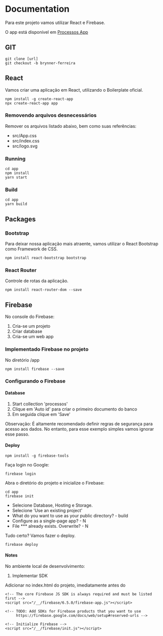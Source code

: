# Documentation

Para este projeto vamos utilizar React e Firebase.

O app está disponível em [Processos App](https://processos-3c583.web.app/)

## GIT
```
git clone [url]
git checkout -b brynner-ferreira
```


## React

Vamos criar uma aplicação em React, utilizando o Boilerplate oficial.

```
npm install -g create-react-app
npx create-react-app app
```

### Removendo arquivos desnecessários
Remover os arquivos listado abaixo, bem como suas referências: 
- src/App.css
- src/index.css
- src/logo.svg


### Running
```
cd app
npm install
yarn start
```

### Build
```
cd app
yarn build
```


## Packages

### Bootstrap

Para deixar nossa aplicação mais atraente, vamos utilizar o React Bootstrap como Framework de CSS.

```
npm install react-bootstrap bootstrap
```

### React Router

Controle de rotas da aplicação.

```
npm install react-router-dom --save
```


## Firebase

No console do Firebase:

1. Cria-se um projeto
2. Criar database
3. Cria-se um web app

### Implementado Firebase no projeto

No diretório /app

```
npm install firebase --save
```

### Configurando o Firebase

#### Database

1. Start collection 'processos'
2. Clique em 'Auto id' para criar o primeiro documento do banco
3. Em seguida clique em 'Save'

Observação: É altamente recomendado definir regras de segurança para acesso aos dados. No entanto, para esse exemplo simples vamos ignorar esse passo.

#### Deploy

```
npm install -g firebase-tools
```

Faça login no Google: 
```
firebase login
```

Abra o diretório do projeto e inicialize o Firebase:
```
cd app
firebase init
```
- Selecione Database, Hosting e Storage.
- Selecione 'Use an existing project'
- What do you want to use as your public directory? - build
- Configure as a single-page app? - N
- File *** already exists. Overwrite? - N

Tudo certo? Vamos fazer o deploy.
```
firebase deploy
```


#### Notes

No ambiente local de desenvolvimento:

1. Implementar SDK

Adicionar no index.html do projeto, imediatamente antes do </body>
```
<!-- The core Firebase JS SDK is always required and must be listed first -->
<script src="/__/firebase/6.5.0/firebase-app.js"></script>

<!-- TODO: Add SDKs for Firebase products that you want to use
     https://firebase.google.com/docs/web/setup#reserved-urls -->

<!-- Initialize Firebase -->
<script src="/__/firebase/init.js"></script>
```

